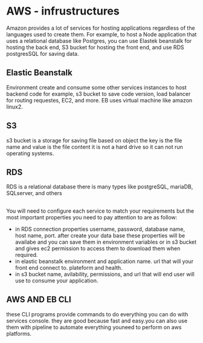 # AWS - infrustructures
Amazon provides a lot of services for hosting applications regardless of the languages used to create them. For example, to host a Node application that uses a relational database like Postgres, you can use Elastek beanstalk for hosting the back end, S3 bucket for hosting the front end, and use RDS postgresSQL for saving data.
## Elastic Beanstalk
Environment create and consume some other services instances to host backend code for example, s3 bucket to save code version, load balancer for routing requestes, EC2, and more. EB uses virtual machine like amazon linux2.  
## S3
s3 bucket is a storage for saving file based on object the key is the file name and value is the file content it is not a hard drive so it can not run operating systems.
## RDS
RDS is a relational database there is many types like postgreSQL, mariaDB, SQLserver, and others
## 
You will need to configure each service to match your requirements but the most important properties you need to pay attention to are as follow:
- in RDS connection properties username, password, database name, host name, port. after create your data base these properties will be availabe and you can save them in environment variables or in s3 bucket and gives ec2 permission to access them to download them when required.
- in elastic beanstalk environment and application name. url that will your front end connect to. plateform and health.
- in s3 bucket name, avilability, permissions, and url that will end user will use to consume your application.
## AWS AND EB CLI
these CLI programs provide commands to do everything you can do with services console. they are good because fast and easy.you can also use them with pipeline to automate everything youneed to perform on aws platforms.
